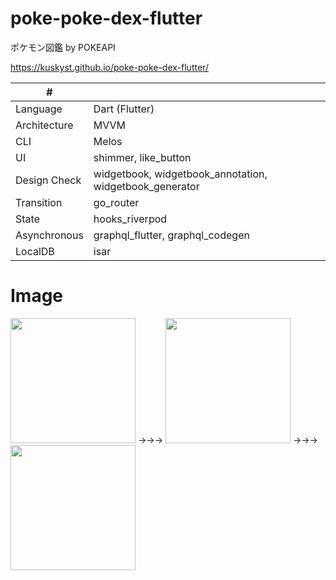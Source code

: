 # poke-poke-dex-flutter
ポケモン図鑑 by POKEAPI 

https://kuskyst.github.io/poke-poke-dex-flutter/

| # | |
| ---- | ---- |
| Language| Dart (Flutter) |
| Architecture | MVVM |
| CLI | Melos |
| UI | shimmer, like_button |
| Design Check | widgetbook, widgetbook_annotation, widgetbook_generator |
| Transition | go_router |
| State | hooks_riverpod |
| Asynchronous | graphql_flutter, graphql_codegen |
| LocalDB | isar |

# Image
<img width=200 src="https://github.com/user-attachments/assets/6301407c-dfc7-4795-b9fb-091459b9cdd9">
→→→
<img width=200 src="https://github.com/user-attachments/assets/0ba800b7-05b1-48e9-908b-c61986f09b10">
→→→
<img width=200 src="https://github.com/user-attachments/assets/57043d57-c3b1-4fac-bcd1-8fa410818faa">
